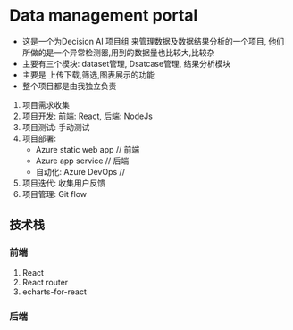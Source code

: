 # Data management portal
- 这是一个为Decision AI 项目组 来管理数据及数据结果分析的一个项目, 他们所做的是一个异常检测器,用到的数据量也比较大,比较杂
- 主要有三个模块: dataset管理, Dsatcase管理, 结果分析模块
- 主要是 上传下载,筛选,图表展示的功能
- 整个项目都是由我独立负责

1. 项目需求收集
2. 项目开发: 前端: React, 后端: NodeJs
3. 项目测试: 手动测试
4. 项目部署: 
    - Azure static web app      // 前端
    - Azure app service         // 后端
    - 自动化: Azure DevOps      // 
5. 项目迭代: 收集用户反馈
6. 项目管理: Git flow

## 技术栈

### 前端
1. React
2. React router
3. echarts-for-react
### 后端